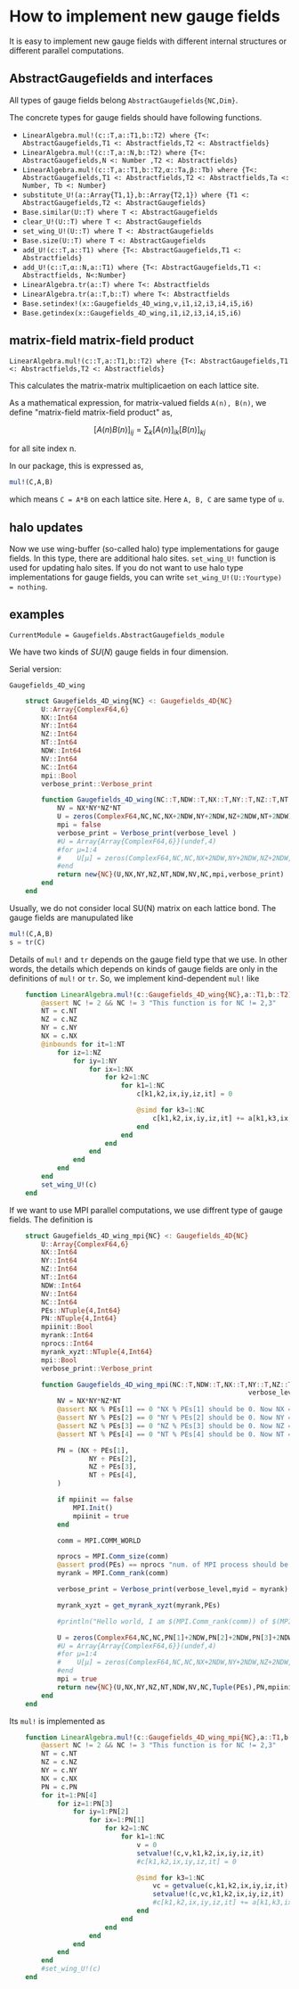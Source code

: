 # How to implement new gauge fields

It is easy to implement new gauge fields with different internal structures or different parallel computations. 

## AbstractGaugefields and interfaces
All types of gauge fields belong `AbstractGaugefields{NC,Dim}`. 

The concrete types for gauge fields should have following functions. 

* `LinearAlgebra.mul!(c::T,a::T1,b::T2) where {T<: AbstractGaugefields,T1 <: Abstractfields,T2 <: Abstractfields}`
* `LinearAlgebra.mul!(c::T,a::N,b::T2) where {T<: AbstractGaugefields,N <: Number ,T2 <: Abstractfields}`
* `LinearAlgebra.mul!(c::T,a::T1,b::T2,α::Ta,β::Tb) where {T<: AbstractGaugefields,T1 <: Abstractfields,T2 <: Abstractfields,Ta <: Number, Tb <: Number}`
* `substitute_U!(a::Array{T1,1},b::Array{T2,1}) where {T1 <: AbstractGaugefields,T2 <: AbstractGaugefields}`
* `Base.similar(U::T) where T <: AbstractGaugefields`
* `clear_U!(U::T) where T <: AbstractGaugefields`
* `set_wing_U!(U::T) where T <: AbstractGaugefields`
* `Base.size(U::T) where T <: AbstractGaugefields`
* `add_U!(c::T,a::T1) where {T<: AbstractGaugefields,T1 <: Abstractfields}`
* `add_U!(c::T,α::N,a::T1) where {T<: AbstractGaugefields,T1 <: Abstractfields, N<:Number}`
* `LinearAlgebra.tr(a::T) where T<: Abstractfields`
* `LinearAlgebra.tr(a::T,b::T) where T<: Abstractfields`
* `Base.setindex!(x::Gaugefields_4D_wing,v,i1,i2,i3,i4,i5,i6)`
* `Base.getindex(x::Gaugefields_4D_wing,i1,i2,i3,i4,i5,i6)`

## matrix-field matrix-field product

`LinearAlgebra.mul!(c::T,a::T1,b::T2) where {T<: AbstractGaugefields,T1 <: Abstractfields,T2 <: Abstractfields}`

This calculates the matrix-matrix multiplicaetion on each lattice site. 

As a mathematical expression, for matrix-valued fields ``A(n), B(n)``,
we define "matrix-field matrix-field product" as,

```math
[A(n)B(n)]_{ij} = \sum_k [A(n)]_{ik} [B(n)]_{kj}
```

for all site index n.

In our package, this is expressed as,

```julia
mul!(C,A,B)
```
which means ```C = A*B``` on each lattice site. 
Here ``A, B, C`` are same type of ``u``.

## halo updates
Now we use wing-buffer (so-called halo) type implementations for gauge fields. In this type, there are additional halo sites. 
`set_wing_U!` function is used for updating halo sites. 
If you do not want to use halo type implementations for gauge fields, you can write `set_wing_U!(U::Yourtype) = nothing`. 

## examples

```@meta
CurrentModule = Gaugefields.AbstractGaugefields_module
```

We have two kinds of $SU(N)$ gauge fields in four dimension. 

Serial version: 

```@docs
Gaugefields_4D_wing
```


```julia
    struct Gaugefields_4D_wing{NC} <: Gaugefields_4D{NC}
        U::Array{ComplexF64,6}
        NX::Int64
        NY::Int64
        NZ::Int64
        NT::Int64
        NDW::Int64
        NV::Int64
        NC::Int64
        mpi::Bool
        verbose_print::Verbose_print

        function Gaugefields_4D_wing(NC::T,NDW::T,NX::T,NY::T,NZ::T,NT::T;verbose_level = 2) where T<: Integer
            NV = NX*NY*NZ*NT
            U = zeros(ComplexF64,NC,NC,NX+2NDW,NY+2NDW,NZ+2NDW,NT+2NDW)
            mpi = false
            verbose_print = Verbose_print(verbose_level )
            #U = Array{Array{ComplexF64,6}}(undef,4)
            #for μ=1:4
            #    U[μ] = zeros(ComplexF64,NC,NC,NX+2NDW,NY+2NDW,NZ+2NDW,NT+2NDW)
            #end
            return new{NC}(U,NX,NY,NZ,NT,NDW,NV,NC,mpi,verbose_print)
        end
    end
```

Usually, we do not consider local SU(N) matrix on each lattice bond. The gauge fields are manupulated like 

```julia
mul!(C,A,B)
s = tr(C)
```
Details of `mul!` and `tr` depends on the gauge field type that we use. In other words, the details which depends on kinds of gauge fields are only in the definitions of `mul!` or `tr`. 
So, we implement kind-dependent `mul!` like 

```julia
    function LinearAlgebra.mul!(c::Gaugefields_4D_wing{NC},a::T1,b::T2) where {NC,T1 <: Abstractfields,T2 <: Abstractfields}
        @assert NC != 2 && NC != 3 "This function is for NC != 2,3"
        NT = c.NT
        NZ = c.NZ
        NY = c.NY
        NX = c.NX
        @inbounds for it=1:NT
            for iz=1:NZ
                for iy=1:NY
                    for ix=1:NX
                        for k2=1:NC                            
                            for k1=1:NC
                                c[k1,k2,ix,iy,iz,it] = 0

                                @simd for k3=1:NC
                                    c[k1,k2,ix,iy,iz,it] += a[k1,k3,ix,iy,iz,it]*b[k3,k2,ix,iy,iz,it]
                                end
                            end
                        end
                    end
                end
            end
        end
        set_wing_U!(c)
    end
```

If we want to use MPI parallel computations, we use diffrent type of gauge fields. 
The definition is 


```julia
    struct Gaugefields_4D_wing_mpi{NC} <: Gaugefields_4D{NC}
        U::Array{ComplexF64,6}
        NX::Int64
        NY::Int64
        NZ::Int64
        NT::Int64
        NDW::Int64
        NV::Int64
        NC::Int64
        PEs::NTuple{4,Int64}
        PN::NTuple{4,Int64}
        mpiinit::Bool
        myrank::Int64
        nprocs::Int64
        myrank_xyzt::NTuple{4,Int64}
        mpi::Bool
        verbose_print::Verbose_print

        function Gaugefields_4D_wing_mpi(NC::T,NDW::T,NX::T,NY::T,NZ::T,NT::T,PEs;mpiinit=true,
                                                            verbose_level = 2) where T<: Integer
            NV = NX*NY*NZ*NT
            @assert NX % PEs[1] == 0 "NX % PEs[1] should be 0. Now NX = $NX and PEs = $PEs"
            @assert NY % PEs[2] == 0 "NY % PEs[2] should be 0. Now NY = $NY and PEs = $PEs"
            @assert NZ % PEs[3] == 0 "NZ % PEs[3] should be 0. Now NZ = $NZ and PEs = $PEs"
            @assert NT % PEs[4] == 0 "NT % PEs[4] should be 0. Now NT = $NT and PEs = $PEs"

            PN = (NX ÷ PEs[1],
                    NY ÷ PEs[2],
                    NZ ÷ PEs[3],
                    NT ÷ PEs[4],
            )

            if mpiinit == false
                MPI.Init()
                mpiinit = true
            end

            comm = MPI.COMM_WORLD

            nprocs = MPI.Comm_size(comm)
            @assert prod(PEs) == nprocs "num. of MPI process should be prod(PEs). Now nprocs = $nprocs and PEs = $PEs"
            myrank = MPI.Comm_rank(comm)

            verbose_print = Verbose_print(verbose_level,myid = myrank)

            myrank_xyzt = get_myrank_xyzt(myrank,PEs)

            #println("Hello world, I am $(MPI.Comm_rank(comm)) of $(MPI.Comm_size(comm))")

            U = zeros(ComplexF64,NC,NC,PN[1]+2NDW,PN[2]+2NDW,PN[3]+2NDW,PN[4]+2NDW)
            #U = Array{Array{ComplexF64,6}}(undef,4)
            #for μ=1:4
            #    U[μ] = zeros(ComplexF64,NC,NC,NX+2NDW,NY+2NDW,NZ+2NDW,NT+2NDW)
            #end
            mpi = true
            return new{NC}(U,NX,NY,NZ,NT,NDW,NV,NC,Tuple(PEs),PN,mpiinit,myrank,nprocs,myrank_xyzt,mpi,verbose_print)
        end
    end
```

Its `mul!` is implemented as 

```julia
    function LinearAlgebra.mul!(c::Gaugefields_4D_wing_mpi{NC},a::T1,b::T2) where {NC,T1 <: Abstractfields,T2 <: Abstractfields}
        @assert NC != 2 && NC != 3 "This function is for NC != 2,3"
        NT = c.NT
        NZ = c.NZ
        NY = c.NY
        NX = c.NX
        PN = c.PN
        for it=1:PN[4]
            for iz=1:PN[3]
                for iy=1:PN[2]
                    for ix=1:PN[1]
                        for k2=1:NC                            
                            for k1=1:NC
                                v = 0
                                setvalue!(c,v,k1,k2,ix,iy,iz,it)
                                #c[k1,k2,ix,iy,iz,it] = 0

                                @simd for k3=1:NC
                                    vc = getvalue(c,k1,k2,ix,iy,iz,it) + getvalue(a,k1,k3,ix,iy,iz,it)*getvalue(b,k3,k2,ix,iy,iz,it)
                                    setvalue!(c,vc,k1,k2,ix,iy,iz,it)
                                    #c[k1,k2,ix,iy,iz,it] += a[k1,k3,ix,iy,iz,it]*b[k3,k2,ix,iy,iz,it]
                                end
                            end
                        end
                    end
                end
            end
        end
        #set_wing_U!(c)
    end

```